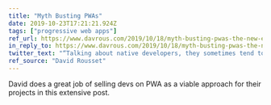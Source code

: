 ```yaml
---
title: "Myth Busting PWAs"
date: 2019-10-23T17:21:21.924Z
tags: ["progressive web apps"]
ref_url: https://www.davrous.com/2019/10/18/myth-busting-pwas-the-new-edge-edition/
in_reply_to: https://www.davrous.com/2019/10/18/myth-busting-pwas-the-new-edge-edition/
twitter_text: "“Talking about native developers, they sometimes tend to underestimate the full potential of the latest web platform to build apps.”"
ref_source: "David Rousset"
---
```


David does a great job of selling devs on PWA as a viable approach for their projects in this extensive post.
